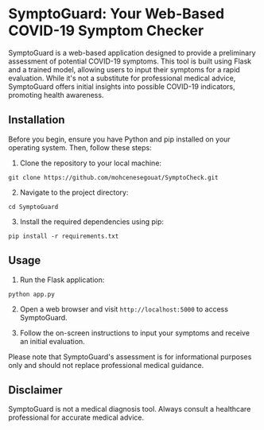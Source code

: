 # SymptoGuard: Your Web-Based COVID-19 Symptom Checker

SymptoGuard is a web-based application designed to provide a preliminary assessment of potential COVID-19 symptoms. This tool is built using Flask and a trained model, allowing users to input their symptoms for a rapid evaluation. While it's not a substitute for professional medical advice, SymptoGuard offers initial insights into possible COVID-19 indicators, promoting health awareness.

## Installation

Before you begin, ensure you have Python and pip installed on your operating system. Then, follow these steps:

1. Clone the repository to your local machine:

```
git clone https://github.com/mohcenesegouat/SymptoCheck.git
```

2. Navigate to the project directory:

```
cd SymptoGuard
```

3. Install the required dependencies using pip:

```
pip install -r requirements.txt
```


## Usage

1. Run the Flask application:

```
python app.py
```


2. Open a web browser and visit `http://localhost:5000` to access SymptoGuard.

3. Follow the on-screen instructions to input your symptoms and receive an initial evaluation.

Please note that SymptoGuard's assessment is for informational purposes only and should not replace professional medical guidance.

## Disclaimer

SymptoGuard is not a medical diagnosis tool. Always consult a healthcare professional for accurate medical advice.

